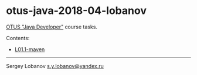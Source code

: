 # otus-java-2018-04-lobanov

[OTUS "Java Developer"](https://otus.ru/lessons/razrabotchik-java/) course tasks.

Contents:
* [L01.1-maven](L01.1-maven/README.md)

- - - -

Sergey Lobanov
[s.y.lobanov@yandex.ru](mailto:s.y.lobanov@yandex.ru?Subject=otus-java-2018-04-lobanov)


